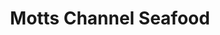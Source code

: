 ---
title: "Motts Channel Seafood"
url: /wrightsville-beach/motts-channel-seafood/
shop: seafood
---